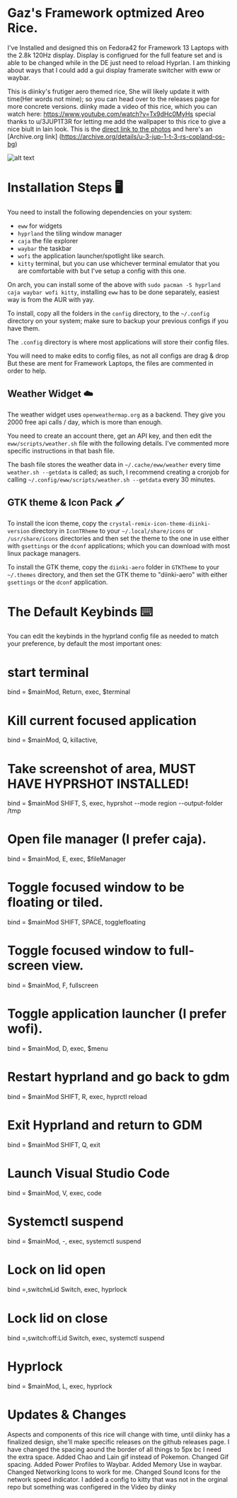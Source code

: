 # Gaz's Framework optmized Areo Rice.
I've Installed and designed this on Fedora42 for Framework 13 Laptops with the 2.8k 120Hz display. 
Display is configrued for the full feature set and is able to be changed while in the DE just need to reload Hyprlan. I am thinking about ways that I could add a gui display framerate switcher with eww or waybar.


This is diinky's frutiger aero themed rice, She will likely update it with time(Her words not mine); so you can head over to the releases page for more concrete versions. diinky made a video of this rice, which you can watch here:
https://www.youtube.com/watch?v=Tx9dHc0MyHs
special thanks to u/3JUP1T3R for letting me add the wallpaper to this rice to give a nice biult in lain look. 
This is the [direct link to the photos](https://imgur.com/a/copland-os-wallpapers-i-made-QqnSDTh) and here's an [Archive.org link] (https://archive.org/details/u-3-jup-1-t-3-rs-copland-os-bg)

![alt text](./wallpapers/Copland_Square_1440P.png)

# Installation Steps 🖥️

You need to install the following dependencies on your system:

- `eww` for widgets
- `hyprland` the tiling window manager
- `caja` the file explorer
- `waybar` the taskbar
- `wofi` the application launcher/spotlight like search.
- `kitty` terminal, but you can use whichever terminal emulator that you are comfortable with but I've setup a config with this one.

On arch, you can install some of the above with `sudo pacman -S hyprland caja waybar wofi kitty`, installing `eww` has to
be done separately, easiest way is from the AUR with yay.

To install, copy all the folders in the `config` directory, to the `~/.config` directory on your system; make sure to backup your previous configs if you have them.

The `.config` directory is where most applications will store their config files.

You will need to make edits to config files, as not all configs are drag & drop But these are ment for Framework Laptops, the files are commented in
order to help.

## Weather Widget ☁️

The weather widget uses `openweathermap.org` as a backend. They give you 2000 free api calls / day, which is more than enough.

You need to create an account there, get an API key, and then edit
the `eww/scripts/weather.sh` file with the following details. I've commented more specific instructions in that bash file.

The bash file stores the weather data in `~/.cache/eww/weather` every time `weather.sh --getdata` is called; as such, I recommend creating a
cronjob for calling `~/.config/eww/scripts/weather.sh --getdata` every 30 minutes.

## GTK theme & Icon Pack 🖌️

To install the icon theme, copy the `crystal-remix-icon-theme-diinki-version` directory in `IconTRheme` to your `~/.local/share/icons` or `/usr/share/icons` directories
and then set the theme to the one in use either with `gsettings` or the `dconf` applications; which you can download with most linux package managers.

To install the GTK theme, copy the `diinki-aero` folder in `GTKTheme` to your `~/.themes` directory,
and then set the GTK theme to "diinki-aero" with either `gsettings` or the `dconf` application.

# The Default Keybinds ⌨️

You can edit the keybinds in the hyprland config file as needed to match your preference, by default the most important ones:

# start terminal
bind = $mainMod, Return, exec, $terminal
# Kill current focused application
bind = $mainMod, Q, killactive,
# Take screenshot of area, MUST HAVE HYPRSHOT INSTALLED!
bind = $mainMod SHIFT, S, exec, hyprshot --mode region --output-folder /tmp
# Open file manager (I prefer caja).
bind = $mainMod, E, exec, $fileManager
# Toggle focused window to be floating or tiled.
bind = $mainMod SHIFT, SPACE, togglefloating
# Toggle focused window to full-screen view.
bind = $mainMod, F, fullscreen
# Toggle application launcher (I prefer wofi).
bind = $mainMod, D, exec, $menu
# Restart hyprland and go back to gdm
bind = $mainMod SHIFT, R, exec, hyprctl reload 
# Exit Hyprland and return to GDM
bind = $mainMod SHIFT, Q, exit
# Launch Visual Studio Code
bind = $mainMod, V, exec, code
# Systemctl suspend
bind = $mainMod, -, exec, systemctl suspend
# Lock on lid open
bind =,switch:on:Lid Switch, exec, hyprlock
# Lock lid on close
bind =,switch:off:Lid Switch, exec, systemctl suspend
# Hyprlock
bind = $mainMod, L, exec, hyprlock

# Updates & Changes

Aspects and components of this rice will change with time, until diinky has a finalized design, she'll make specific releases on the github releases page.
I have changed the spacing aound the border of all things to 5px bc I need the extra space. Added Chao and Lain gif instead of Pokemon. Changed Gif spacing. Added Power Profiles to Waybar. Added Memory Use in waybar. Changed Networking Icons to work for me. Changed Sound Icons for the network speed indicator. I added a config to kitty that was not in the orginal repo but something was configered in the Video by diinky
